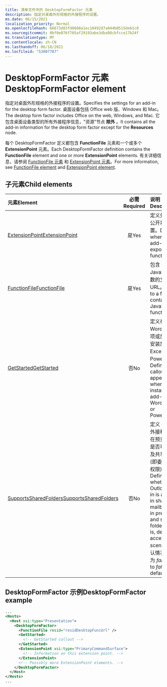 ```yaml
---
title: 清单文件中的 DesktopFormFactor 元素
description: 指定对桌面外形规格的外接程序的设置。
ms.date: 06/15/2021
localization_priority: Normal
ms.openlocfilehash: 66673d83fd8608a1ec10492d7a944b0515de61c0
ms.sourcegitcommit: 0bf0e076f705af29193abe3dba98cbfcce17b24f
ms.translationtype: MT
ms.contentlocale: zh-CN
ms.lasthandoff: 06/18/2021
ms.locfileid: "53007787"
---
```

# <a name="desktopformfactor-element"></a><span data-ttu-id="c3568-103">DesktopFormFactor 元素</span><span class="sxs-lookup"><span data-stu-id="c3568-103">DesktopFormFactor element</span></span>

<span data-ttu-id="c3568-104">指定对桌面外形规格的外接程序的设置。</span><span class="sxs-lookup"><span data-stu-id="c3568-104">Specifies the settings for an add-in for the desktop form factor.</span></span> <span data-ttu-id="c3568-105">桌面设备包括 Office web 版、Windows 和 Mac。</span><span class="sxs-lookup"><span data-stu-id="c3568-105">The desktop form factor includes Office on the web, Windows, and Mac.</span></span> <span data-ttu-id="c3568-106">它包含桌面设备类型的所有外接程序信息，"资源"节点 **除外** 。</span><span class="sxs-lookup"><span data-stu-id="c3568-106">It contains all the add-in information for the desktop form factor except for the **Resources** node.</span></span>

<span data-ttu-id="c3568-107">每个 DesktopFormFactor 定义都包含 **FunctionFile** 元素和一个或多个 **ExtensionPoint** 元素。</span><span class="sxs-lookup"><span data-stu-id="c3568-107">Each DesktopFormFactor definition contains the **FunctionFile** element and one or more **ExtensionPoint** elements.</span></span> <span data-ttu-id="c3568-108">有关详细信息，请参阅 [FunctionFile 元素](functionfile.md) 和 [ExtensionPoint 元素](extensionpoint.md)。</span><span class="sxs-lookup"><span data-stu-id="c3568-108">For more information, see [FunctionFile element](functionfile.md) and [ExtensionPoint element](extensionpoint.md).</span></span>

## <a name="child-elements"></a><span data-ttu-id="c3568-109">子元素</span><span class="sxs-lookup"><span data-stu-id="c3568-109">Child elements</span></span>

| <span data-ttu-id="c3568-110">元素</span><span class="sxs-lookup"><span data-stu-id="c3568-110">Element</span></span>                               | <span data-ttu-id="c3568-111">必需</span><span class="sxs-lookup"><span data-stu-id="c3568-111">Required</span></span> | <span data-ttu-id="c3568-112">说明</span><span class="sxs-lookup"><span data-stu-id="c3568-112">Description</span></span>  |
|:--------------------------------------|:--------:|:-------------|
| [<span data-ttu-id="c3568-113">ExtensionPoint</span><span class="sxs-lookup"><span data-stu-id="c3568-113">ExtensionPoint</span></span>](extensionpoint.md)   | <span data-ttu-id="c3568-114">是</span><span class="sxs-lookup"><span data-stu-id="c3568-114">Yes</span></span>      | <span data-ttu-id="c3568-115">定义外接程序公开功能的位置。</span><span class="sxs-lookup"><span data-stu-id="c3568-115">Defines where an add-in exposes functionality.</span></span> |
| [<span data-ttu-id="c3568-116">FunctionFile</span><span class="sxs-lookup"><span data-stu-id="c3568-116">FunctionFile</span></span>](functionfile.md)       | <span data-ttu-id="c3568-117">是</span><span class="sxs-lookup"><span data-stu-id="c3568-117">Yes</span></span>      | <span data-ttu-id="c3568-118">包含 JavaScript 函数的文件的 URL。</span><span class="sxs-lookup"><span data-stu-id="c3568-118">A URL to a file that contains JavaScript functions.</span></span>|
| [<span data-ttu-id="c3568-119">GetStarted</span><span class="sxs-lookup"><span data-stu-id="c3568-119">GetStarted</span></span>](getstarted.md)           | <span data-ttu-id="c3568-120">否</span><span class="sxs-lookup"><span data-stu-id="c3568-120">No</span></span>       | <span data-ttu-id="c3568-121">定义在 Word、加载项或加载项中安装加载项时Excel标注PowerPoint。</span><span class="sxs-lookup"><span data-stu-id="c3568-121">Defines the callout that appears when installing the add-in in Word, Excel, or PowerPoint.</span></span> |
| [<span data-ttu-id="c3568-122">SupportsSharedFolders</span><span class="sxs-lookup"><span data-stu-id="c3568-122">SupportsSharedFolders</span></span>](supportssharedfolders.md) | <span data-ttu-id="c3568-123">否</span><span class="sxs-lookup"><span data-stu-id="c3568-123">No</span></span> | <span data-ttu-id="c3568-124">定义 Outlook 外接程序现在在预览版 (中是否可用) 以及共享文件夹 (即委派访问权限) 方案。</span><span class="sxs-lookup"><span data-stu-id="c3568-124">Defines whether the Outlook add-in is available in shared mailbox (now in preview) and shared folders (that is, delegate access) scenarios.</span></span> <span data-ttu-id="c3568-125">默认情况下设置为 *false。*</span><span class="sxs-lookup"><span data-stu-id="c3568-125">Set to *false* by default.</span></span> |

## <a name="desktopformfactor-example"></a><span data-ttu-id="c3568-126">DesktopFormFactor 示例</span><span class="sxs-lookup"><span data-stu-id="c3568-126">DesktopFormFactor example</span></span>

```xml
...
<Hosts>
  <Host xsi:type="Presentation">
    <DesktopFormFactor>
      <FunctionFile resid="residDesktopFuncUrl" />
      <GetStarted>
        <!-- GetStarted callout -->
      </GetStarted>
      <ExtensionPoint xsi:type="PrimaryCommandSurface">
        <!-- Information on this extension point. -->
      </ExtensionPoint>
      <!-- Possibly more ExtensionPoint elements. -->
    </DesktopFormFactor>
  </Host>
</Hosts>
...
```

